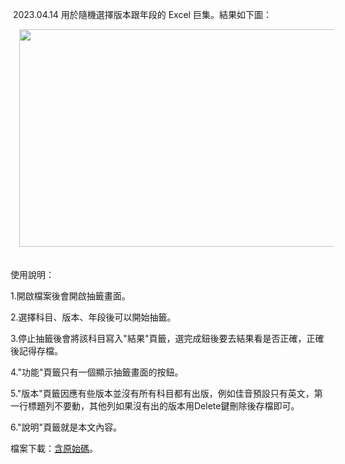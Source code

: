 <p>&nbsp;2023.04.14 用於隨機選擇版本跟年段的 Excel 巨集。結果如下圖：</p><p></p><div class="separator" style="clear: both; text-align: center;"><div class="separator" style="clear: both; text-align: center;"><a href="https://blogger.googleusercontent.com/img/a/AVvXsEhZ7EXOHK_3hiCK_bvvB5-ek8NiKIDKXzPf29TvW-K-AnRZo_oz4R9Kti6dPEJFsMasm5nNAgRucnR4Rh2Kbh4DKI9keXJzarchxr_vdeCgVc4wU6ntvnXB-gE6rV1xcK2qK9kv0_CpRulewwQP2f8nfirFcFBtUQDdDnvBqFDdwGeY6JkMmdv00a56yA" style="margin-left: 1em; margin-right: 1em;"><img data-original-height="878" data-original-width="1614" height="348" src="https://blogger.googleusercontent.com/img/a/AVvXsEhZ7EXOHK_3hiCK_bvvB5-ek8NiKIDKXzPf29TvW-K-AnRZo_oz4R9Kti6dPEJFsMasm5nNAgRucnR4Rh2Kbh4DKI9keXJzarchxr_vdeCgVc4wU6ntvnXB-gE6rV1xcK2qK9kv0_CpRulewwQP2f8nfirFcFBtUQDdDnvBqFDdwGeY6JkMmdv00a56yA=w640-h348" width="640" /></a></div><br /><br /></div><span><!--more--></span>使用說明：<br /><p></p><p>1.開啟檔案後會開啟抽籤畫面。</p><p>2.選擇科目、版本、年段後可以開始抽籤。</p><p>3.停止抽籤後會將該科目寫入"結果"頁籤，選完成鈕後要去結果看是否正確，正確後記得存檔。</p><p>4."功能"頁籤只有一個顯示抽籤畫面的按鈕。</p><p>5."版本"頁籤因應有些版本並沒有所有科目都有出版，例如佳音預設只有英文，第一行標題列不要動，其他列如果沒有出的版本用Delete鍵刪除後存檔即可。</p><p>6."說明"頁籤就是本文內容。</p><p>檔案下載：<a href="https://github.com/CetaceaWang/Trial-draw/raw/main/%E8%A9%A6%E6%95%99%E6%8A%BD%E7%B1%A4.xlsm" target="_blank">含原始碼</a>。</p><p><br /></p>
